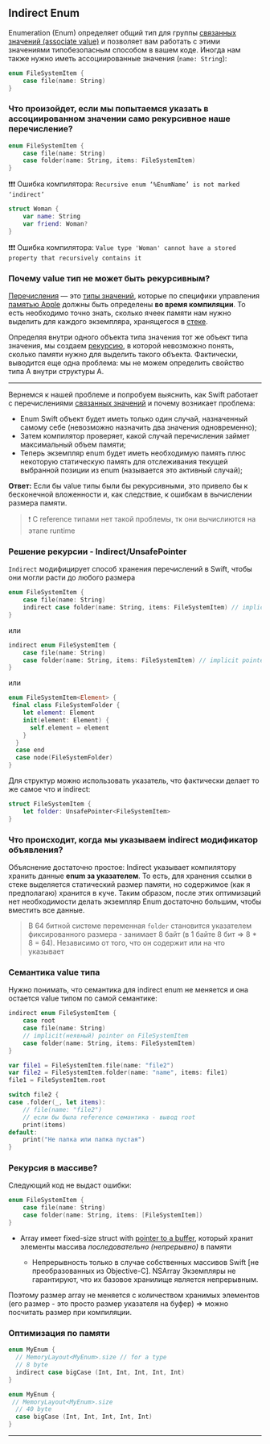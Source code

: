 ## Indirect Enum

Enumeration (Enum) определяет общий тип для группы [связанных значений (associate value)](./Enumeration.md) и позволяет вам работать с этими значениями типобезопасным способом в вашем коде. Иногда нам также нужно иметь ассоциированные значения (`name: String`):

```swift
enum FileSystemItem {
    case file(name: String)
}
```

### Что произойдет, если мы попытаемся указать в ассоциированном значении само рекурсивное наше перечисление?

```swift
enum FileSystemItem {
    case file(name: String)
    case folder(name: String, items: FileSystemItem)
}
```

❗❗❗ Ошибка компилятора: `Recursive enum ‘%EnumName’ is not marked ‘indirect’`

```swift
struct Woman {
    var name: String
    var friend: Woman?
}
```

❗❗❗ Ошибка компилятора: `Value type 'Woman' cannot have a stored property that recursively contains it`

### Почему value тип не может быть рекурсивным?

[Перечисления](./Enumeration.md) — это [типы значений](/5%20Swift/5.3%20DataRepresentations/5.3.1%20DataTypes/5.3.1.4%20ValueTypes/), которые по специфики управления [памятью Apple](/3%20Memory%20and%20Concurrency/3.1%20Memory/3.1.1%20AboutMemory/3.1.1.1%20Memory.md) должны быть определены **во время компиляции**. То есть необходимо точно знать, сколько ячеек памяти нам нужно выделить для каждого экземпляра, хранящегося в [стеке](/3%20Memory%20and%20Concurrency/3.1%20Memory/3.1.2%20RandomAccessMemory/3.1.2.2%20Stack.md). 

Определяя внутри одного объекта типа значения тот же объект типа значения, мы создаем [рекурсию](https://github.com/eldaroid/iOSWiki/blob/master/2%20ComputerScience/2.2%20Languages/2.2.2%20Paradigm/2.2.2.1%20Declarative/2.2.2.1.1%20FunctionalProgramming(FP).md#рекурсия), в которой невозможно понять, сколько памяти нужно для выделить такого объекта. Фактически, выводится еще одна проблема: мы не можем определить свойство типа A внутри структуры A.

---

Вернемся к нашей проблеме и попробуем выяснить, как Swift работает с перечислениями [связанных значений](./Enumeration.md) и почему возникает проблема:

* Enum Swift объект будет иметь только один случай, назначенный самому себе (невозможно назначить два значения одновременно);
* Затем компилятор проверяет, какой случай перечисления займет максимальный объем памяти;
* Теперь экземпляр enum будет иметь необходимую память плюс некоторую статическую память для отслеживания текущей выбранной позиции из enum (называется это активный случай);

**Ответ:** Если бы value типы были бы рекурсивными, это привело бы к бесконечной вложенности и, как следствие, к ошибкам в вычислении размера памяти.

> ❗ С reference типами нет такой проблемы, тк они вычислиются на этапе runtime

### Решение рекурсии - Indirect/UnsafePointer

`Indirect` модифицирует способ хранения перечислений в Swift, чтобы они могли расти до любого размера

```swift
enum FileSystemItem {
    case file(name: String)
    indirect case folder(name: String, items: FileSystemItem) // implicit pointer on FileSystemItem
}
```

или

```swift
indirect enum FileSystemItem {
    case file(name: String)
    case folder(name: String, items: FileSystemItem) // implicit pointer on FileSystemItem
}
```

или

```swift
enum FileSystemItem<Element> {
 final class FileSystemFolder {
    let element: Element
    init(element: Element) {
      self.element = element
    }
  }
  case end
  case node(FileSystemFolder)
}
```

Для структур можно использовать указатель, что фактически делает то же самое что и indirect:

```swift
struct FileSystemItem {
    let folder: UnsafePointer<FileSystemItem>
}
```

### Что происходит, когда мы указываем indirect модификатор объявления?

Объяснение достаточно простое: Indirect указывает компилятору хранить данные **enum за указателем**. То есть, для хранения ссылки в стеке выделяется статический размер памяти, но содержимое (как я предполагаю) хранится в куче. Таким образом, после этих оптимизаций нет необходимости делать экземпляр Enum достаточно большим, чтобы вместить все данные.

> В 64 битной системе переменная `folder` становится указателем фиксированного размера - занимает 8 байт (в 1 байте 8 бит => 8 * 8 = 64). Независимо от того, что он содержит или на что указывает

### Семантика value типа

Нужно понимать, что семантика для indirect enum не меняется и она остается value типом по самой семантике:

```swift
indirect enum FileSystemItem {
    case root
    case file(name: String)
    // implicit(неявный) pointer on FileSystemItem
    case folder(name: String, items: FileSystemItem)
}

var file1 = FileSystemItem.file(name: "file2")
var file2 = FileSystemItem.folder(name: "name", items: file1)
file1 = FileSystemItem.root

switch file2 {
case .folder(_, let items):
    // file(name: "file2")
    // если бы была reference семантика - вывод root
    print(items) 
default:
    print("Не папка или папка пустая")
}
```

### Рекурсия в массиве?

Следующий код не выдаст ошибки:

```swift
enum FileSystemItem {
    case file(name: String)
    case folder(name: String, items: [FileSystemItem])
}
```


* Array<T> имеет fixed-size struct with [pointer to a buffer](https://github.com/swiftlang/swift/blob/main/stdlib/public/core/Array.swift#L310), который хранит элементы массива *последовательно (непрерывно)* в памяти
    * Непрерывность только в случае собственных массивов Swift [не преобразованных из Objective-C]. NSArray Экземпляры не гарантируют, что их базовое хранилище является непрерывным.

Поэтому размер array<T> не меняется с количеством хранимых элементов (его размер - это просто размер указателя на буфер) => можно посчитать размер при компиляции.

### Оптимизация по памяти

```swift
enum MyEnum {
  // MemoryLayout<MyEnum>.size // for a type
  // 8 byte
  indirect case bigCase (Int, Int, Int, Int, Int)
}
```


```swift
enum MyEnum {
 // MemoryLayout<MyEnum>.size
  // 40 byte
  case bigCase (Int, Int, Int, Int, Int)
} 
```

---